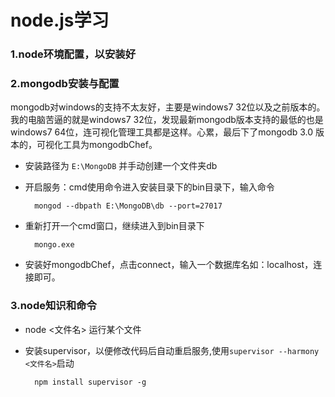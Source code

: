 # node.js学习
### 1.node环境配置，以安装好
### 2.mongodb安装与配置
mongodb对windows的支持不太友好，主要是windows7 32位以及之前版本的。我的电脑苦逼的就是windows7 32位，发现最新mongodb版本支持的最低的也是windows7 64位，连可视化管理工具都是这样。心累，最后下了mongodb 3.0 版本的，可视化工具为mongodbChef。
* 安装路径为 `E:\MongoDB` 并手动创建一个文件夹db
* 开启服务：cmd使用命令进入安装目录下的bin目录下，输入命令

		mongod --dbpath E:\MongoDB\db --port=27017
* 重新打开一个cmd窗口，继续进入到bin目录下

		mongo.exe
		
		
* 安装好mongodbChef，点击connect，输入一个数据库名如：localhost，连接即可。

### 3.node知识和命令
* node <文件名>  运行某个文件
* 安装supervisor，以便修改代码后自动重启服务,使用`supervisor --harmony <文件名>`启动

		npm install supervisor -g

